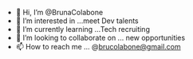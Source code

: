 - 👋 Hi, I’m @BrunaColabone
- 👀 I’m interested in ...meet Dev talents 
- 🌱 I’m currently learning ...Tech recruiting
- 💞️ I’m looking to collaborate on ... new opportunities
- 📫 How to reach me ... @brucolabone@gmail.com

<!---
BrunaColabone/BrunaColabone is a ✨ special ✨ repository because its `README.md` (this file) appears on your GitHub profile.
You can click the Preview link to take a look at your changes.
--->
